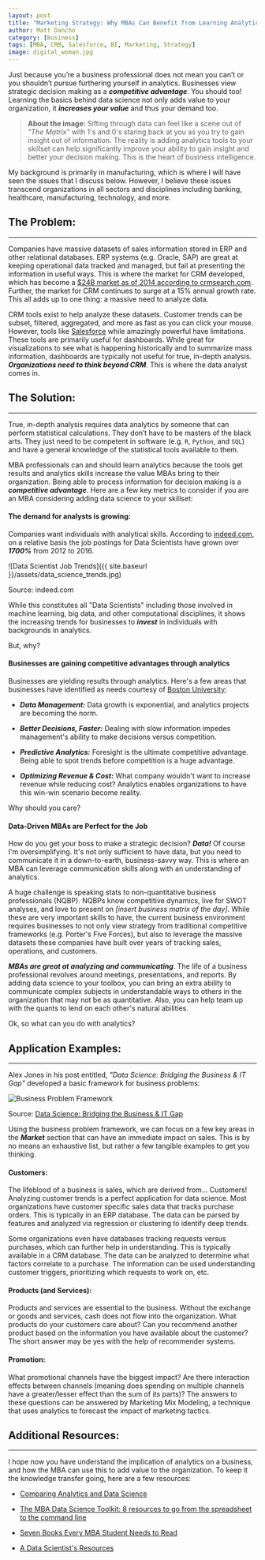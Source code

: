 ```yaml
---
layout: post
title: "Marketing Strategy: Why MBAs Can Benefit from Learning Analytics"
author: Matt Dancho
category: [Business]
tags: [MBA, CRM, Salesforce, BI, Marketing, Strategy]
image: digital_woman.jpg
---
```



Just because you’re a business professional does not mean you can’t or you shouldn’t pursue furthering yourself in analytics. Businesses view strategic decision making as a ___competitive advantage___. You should too! Learning the basics behind data science not only adds value to your organization, it ___increases your value___ and thus your demand too.

> __About the image:__ Sifting through data can feel like a scene out of _"The Matrix"_ with 1's and 0's staring back at you as you try to gain insight out of information.
>The reality is adding analytics tools to your skillset can help significantly improve your ability to gain insight and better your decision making. This is the heart of business intelligence.

My background is primarily in manufacturing, which is where I will have seen the issues that I discuss below. However, I believe these issues transcend organizations in all sectors and disciplines including banking, healthcare, manufacturing, technology, and more.

## The Problem:
-----

Companies have massive datasets of sales information stored in ERP and other relational databases.  ERP systems (e.g. Oracle, SAP) are great at keeping operational data tracked and managed, but fail at presenting the information in useful ways. This is where the market for CRM developed, which has become a [$24B market as of 2014 according to crmsearch.com](http://www.crmsearch.com/crm-market-share.php). Further, the market for CRM continues to surge at a 15% annual growth rate. This all adds up to one thing: a massive need to analyze data.

CRM tools exist to help analyze these datasets. Customer trends can be subset, filtered, aggregated, and more as fast as you can click your mouse. However, tools like [Salesforce]( https://www.salesforce.com/) while amazingly powerful have limitations. These tools are primarily useful for dashboards. While great for visualizations to see what is happening historically and to summarize mass information, dashboards are typically not useful for true, in-depth analysis. ___Organizations need to think beyond CRM___. This is where the data analyst comes in.

## The Solution:
-----

True, in-depth analysis requires data analytics by someone that can perform statistical calculations. They don’t have to be masters of the black arts. They just need to be competent in software (e.g. `R`, `Python`, and `SQL`) and have a general knowledge of the statistical tools available to them.

MBA professionals can and should learn analytics because the tools get results and analytics skills increase the value MBAs bring to their organization. Being able to process information for decision making is a ___competitive advantage___. Here are a few key metrics to consider if you are an MBA considering adding data science to your skillset:

#### The demand for analysts is growing:

Companies want individuals with analytical skills. According to [indeed.com](http://www.indeed.com/), on a relative basis the job postings for Data Scientists have grown over ___1700%___ from 2012 to 2016.

![Data Scientist Job Trends]({{ site.baseurl }}/assets/data_science_trends.jpg)
<p class="text-center date">Source: indeed.com</p>

While this constitutes all "Data Scientists" including those involved in machine learning, big data, and other computational disciplines, it shows the increasing trends for businesses to ___invest___ in individuals with backgrounds in analytics.

But, why?

#### Businesses are gaining competitive advantages through analytics

Businesses are yielding results through analytics. Here's a few areas that businesses have identified as needs courtesy of [Boston University](https://cisonline.bu.edu/news-resources/why-business-intelligence-is-key-for-competitive-advantage/):

* ___Data Management:___ Data growth is exponential, and analytics projects are becoming the norm.

* ___Better Decisions, Faster:___ Dealing with slow information impedes management's ability to make decisions versus competition.

* ___Predictive Analytics:___ Foresight is the ultimate competitive advantage. Being able to spot trends before competition is a huge advantage.

* ___Optimizing Revenue & Cost:___ What company wouldn't want to increase revenue while reducing cost? Analytics enables organizations to have this win-win scenario become reality.

Why should you care?

#### Data-Driven MBAs are Perfect for the Job

How do you get your boss to make a strategic decision? ___Data!___ Of course I'm oversimplifying. It's not only sufficient to have data, but you need to communicate it in a down-to-earth, business-savvy way. This is where an MBA can leverage communication skills along with an understanding of analytics.

A huge challenge is speaking stats to non-quantitative business professionals (NQBP). NQBPs know competitive dynamics, live for SWOT analyses, and love to present on _[insert business matrix of the day]_. While these are very important skills to have, the current business environment requires businesses to not only view strategy from traditional competitive frameworks (e.g. Porter's Five Forces), but also to leverage the massive datasets these companies have built over years of tracking sales, operations, and customers.

___MBAs are great at analyzing and communicating___. The life of a business professional revolves around meetings, presentations, and reports. By adding data science to your toolbox, you can bring an extra ability to communicate complex subjects in understandable ways to others in the organization that may not be as quantitative. Also, you can help team up with the quants to lend on each other's natural abilities.

Ok, so what can you do with analytics?

## Application Examples:
-----

Alex Jones in his post entitled, _"Data Science: Bridging the Business & IT Gap"_ developed a basic framework for business problems:

![Business Problem Framework](https://media.licdn.com/mpr/mpr/shrinknp_800_800/p/5/005/06d/039/10c2a43.jpg)
<p class="text-center date">Source: <a href="https://www.linkedin.com/pulse/20140625043146-111366377-data-science-bridging-the-business-it-gap">Data Science: Bridging the Business & IT Gap</a></p>

Using the business problem framework, we can focus on a few key areas in the ___Market___ section that can have an immediate impact on sales. This is by no means an exhaustive list, but rather a few tangible examples to get you thinking.

#### Customers:

The lifeblood of a business is sales, which are derived from... Customers! Analyzing customer trends is a perfect application for data science. Most organizations have customer specific sales data that tracks purchase orders. This is typically in an ERP database. The data can be parsed by features and analyzed via regression or clustering to identify deep trends.

Some organizations even have databases tracking requests versus purchases, which can further help in understanding. This is typically available in a CRM database. The data can be analyzed to determine what factors correlate to a purchase. The information can be used understanding customer triggers, prioritizing which requests to work on, etc.

#### Products (and Services):

Products and services are essential to the business. Without the exchange or goods and services, cash does not flow into the organization. What products do your customers care about? Can you recommend another product based on the information you have available about the customer? The short answer may be yes with the help of recommender systems.

#### Promotion:

What promotional channels have the biggest impact? Are there interaction effects between channels (meaning does spending on multiple channels have a greater/lesser effect than the sum of its parts)? The answers to these questions can be answered by Marketing Mix Modeling, a technique that uses analytics to forecast the impact of marketing tactics.

## Additional Resources:
-----

I hope now you have understand the implication of analytics on a business, and how the MBA can use this to add value to the organization. To keep it the knowledge transfer going, here are a few resources:

* [Comparing Analytics and Data Science](https://onlinebusiness.american.edu/blog/comparing-analytics-data-science/)

* [The MBA Data Science Toolkit: 8 resources to go from the spreadsheet to the command line](https://medium.com/@dmca/the-mba-data-science-toolkit-8-resources-to-go-from-the-spreadsheet-to-the-command-line-cbb59ea82144#.uv9d8m4bn)

* [Seven Books Every MBA Student Needs to Read](https://medium.com/@dmca/seven-books-every-mba-student-needs-to-read-153f3c4a6075#.wd1fvcarl)

* [A Data Scientist's Resources](http://www.mattdancho.com/technology/2016/04/09/A-Data-Scientists-Resources.html)
